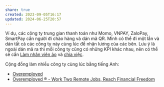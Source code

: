 ```yaml
---
share: true
created: 2023-09-05T16:17
updated: 2024-06-25T20:57
---
```

Ví dụ, các công ty trung gian thanh toán như Momo, VNPAY, ZaloPay, SmartPay cần người đi chào hàng và dán mã QR. Mình có thể đi một lần và dán tất cả các công ty này cùng lúc để nhận lương của các bên. Lưu ý là ngoài dán mã ra thì mỗi công ty cũng có những KPI khác nhau, nên có thể sẽ cần [Làm nhân viên ảo](./L%C3%A0m%20nh%C3%A2n%20vi%C3%AAn%20%E1%BA%A3o.md) và [chia việc](./%C4%90%E1%BB%95i%20ti%E1%BB%81n,%20ch%E1%BB%A5p%20h%C3%ACnh%20bi%E1%BB%83n%20hi%E1%BB%87u.md).

Cộng đồng làm nhiều công ty cùng lúc bằng tiếng Anh:
- [Overemployed](https://www.reddit.com/r/overemployed/)
- [Overemployed ® - Work Two Remote Jobs, Reach Financial Freedom](https://overemployed.com/ "Overemployed ® - Work Two Remote Jobs, Reach Financial Freedom")